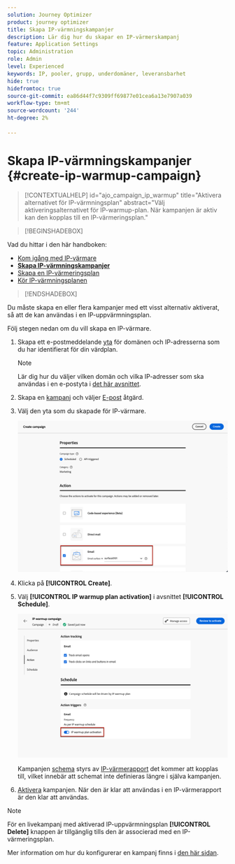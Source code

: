 ```yaml
---
solution: Journey Optimizer
product: journey optimizer
title: Skapa IP-värmningskampanjer
description: Lär dig hur du skapar en IP-värmerskampanj
feature: Application Settings
topic: Administration
role: Admin
level: Experienced
keywords: IP, pooler, grupp, underdomäner, leveransbarhet
hide: true
hidefromtoc: true
source-git-commit: ea86d44f7c9309ff69877e01cea6a13e7907a039
workflow-type: tm+mt
source-wordcount: '244'
ht-degree: 2%

---
```


# Skapa IP-värmningskampanjer {#create-ip-warmup-campaign}

>[!CONTEXTUALHELP]
>id="ajo_campaign_ip_warmup"
>title="Aktivera alternativet för IP-värmningsplan"
>abstract="Välj aktiveringsalternativet för IP-warmup-plan. När kampanjen är aktiv kan den kopplas till en IP-värmeringsplan."

>[!BEGINSHADEBOX]

Vad du hittar i den här handboken:

* [Kom igång med IP-värmare](ip-warmup-gs.md)
* **[Skapa IP-värmningskampanjer](ip-warmup-campaign.md)**
* [Skapa en IP-värmeringsplan](ip-warmup-plan.md)
* [Kör IP-värmningsplanen](ip-warmup-running.md)

>[!ENDSHADEBOX]

Du måste skapa en eller flera kampanjer med ett visst alternativ aktiverat, så att de kan användas i en IP-uppvärmningsplan.

Följ stegen nedan om du vill skapa en IP-värmare.

1. Skapa ett e-postmeddelande [yta](channel-surfaces.md) för domänen och IP-adresserna som du har identifierat för din värdplan.<!--how do you identify these or who does it at the customer level?-->

   >[!NOTE]
   >
   >Lär dig hur du väljer vilken domän och vilka IP-adresser som ska användas i en e-postyta i [det här avsnittet](../email/email-settings.md#subdomains-and-ip-pools).

1. Skapa en [kampanj](../campaigns/create-campaign.md) och väljer [E-post](../email/create-email.md#create-email-journey-campaign) åtgärd.

1. Välj den yta som du skapade för IP-värmare.

   ![](assets/ip-warmup-campaign-surface.png)

   <!--You must use the same surface as the one that will be used for the asociated IP warmup plan. [Learn how to create an IP warmup plan](#create-ip-warmup-plan)-->

1. Klicka på **[!UICONTROL Create]**.

1. Välj **[!UICONTROL IP warmup plan activation]** i avsnittet **[!UICONTROL Schedule]**.

   ![](assets/ip-warmup-campaign-plan-activation.png)

   Kampanjen [schema](../campaigns/create-campaign.md#schedule) styrs av [IP-värmerapport](ip-warmup-plan.md) det kommer att kopplas till, vilket innebär att schemat inte definieras längre i själva kampanjen.

1. [Aktivera](../campaigns/review-activate-campaign.md) kampanjen. När den är klar att användas i en IP-värmerapport är den klar att användas.

>[!NOTE]
>
>För en livekampanj med aktiverad IP-uppvärmningsplan **[!UICONTROL Delete]** knappen är tillgänglig tills den är associerad med en IP-värmeringsplan.

Mer information om hur du konfigurerar en kampanj finns i [den här sidan](../campaigns/get-started-with-campaigns.md).

<!--Any recommendations when defining an audience? i.e do you have to include all your database or a limited number or according to your Excel file?-->

